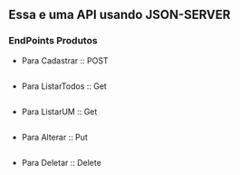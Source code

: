 ## Essa e uma API usando JSON-SERVER

### EndPoints Produtos
* Para Cadastrar :: POST
```

```

* Para ListarTodos :: Get
```

```

* Para ListarUM :: Get
```

```

* Para Alterar :: Put
```

```

* Para Deletar :: Delete
```

```